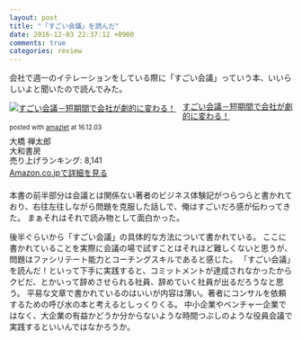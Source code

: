 ```yaml
---
layout: post
title: "「すごい会議」を読んだ"
date: 2016-12-03 22:37:12 +0900
comments: true
categories: review
---
```


会社で週一のイテレーションをしている際に「すごい会議」っていう本、いいらしいよと聞いたので読んでみた。

<div class="amazlet-box" style="margin-bottom:1.5em;"><div class="amazlet-image" style="float:left;margin:0px 12px 1px 0px;"><a href="http://www.amazon.co.jp/exec/obidos/ASIN/4479791183/iriyaufo-22" name="amazletlink" target="_blank"><img src="http://ecx.images-amazon.com/images/I/513ZABJABWL._SL160_.jpg" alt="すごい会議－短期間で会社が劇的に変わる！" style="border: none;" /></a></div><div class="amazlet-info" style="line-height:120%; margin-bottom: 10px"><div class="amazlet-name" style="margin-bottom:10px;line-height:120%"><a href="http://www.amazon.co.jp/exec/obidos/ASIN/4479791183/iriyaufo-22" name="amazletlink" target="_blank">すごい会議－短期間で会社が劇的に変わる！</a><div class="amazlet-powered-date" style="font-size:80%;margin-top:5px;line-height:120%">posted with <a href="http://www.amazlet.com/" title="amazlet" target="_blank">amazlet</a> at 16.12.03</div></div><div class="amazlet-detail">大橋 禅太郎 <br />大和書房 <br />売り上げランキング: 8,141<br /></div><div class="amazlet-sub-info" style="float: left;"><div class="amazlet-link" style="margin-top: 5px"><a href="http://www.amazon.co.jp/exec/obidos/ASIN/4479791183/iriyaufo-22" name="amazletlink" target="_blank">Amazon.co.jpで詳細を見る</a></div></div></div><div class="amazlet-footer" style="clear: left"></div></div>

本書の前半部分は会議とは関係ない著者のビジネス体験記がつらつらと書かれており、右往左往しながら問題を克服した話しで、俺はすごいだろ感が伝わってきた。
まぁそれはそれで読み物として面白かった。

後半ぐらいから「すごい会議」の具体的な方法について書かれている。
ここに書かれていることを実際に会議の場で試すことはそれほど難しくないと思うが、問題はファシリテート能力とコーチングスキルであると感じた。
「すごい会議」を読んだ！といって下手に実践すると、コミットメントが達成されなかったからクビだ、とかいって辞めさせられる社員、辞めていく社員が出るだろうなと思う。
平易な文章で書かれているのはいいが内容は薄い。著者にコンサルを依頼するための呼び水の本と考えるとしっくりくる。
中小企業やベンチャー企業ではなく、大企業の有益かどうか分からないような時間つぶしのような役員会議で実践するといいんではなかろうか。
